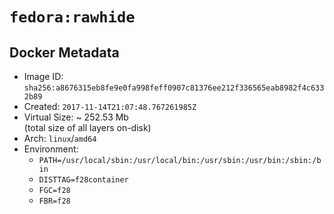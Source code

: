 # `fedora:rawhide`

## Docker Metadata

- Image ID: `sha256:a8676315eb8fe9e0fa998feff0907c81376ee212f336565eab8982f4c6332b89`
- Created: `2017-11-14T21:07:48.767261985Z`
- Virtual Size: ~ 252.53 Mb  
  (total size of all layers on-disk)
- Arch: `linux`/`amd64`
- Environment:
  - `PATH=/usr/local/sbin:/usr/local/bin:/usr/sbin:/usr/bin:/sbin:/bin`
  - `DISTTAG=f28container`
  - `FGC=f28`
  - `FBR=f28`
